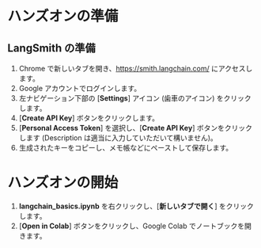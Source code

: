 # ハンズオンの準備
## LangSmith の準備
1. Chrome で新しいタブを開き、https://smith.langchain.com/ にアクセスします。
2. Google アカウントでログインします。
3. 左ナビゲーション下部の [**Settings**] アイコン (歯車のアイコン) をクリックします。
4. [**Create API Key**] ボタンをクリックします。
5. [**Personal Access Token**] を選択し、[**Create API Key**] ボタンをクリックします (Description は適当に入力していただいて構いません)。
6. 生成されたキーをコピーし、メモ帳などにペーストして保存します。
  
  
# ハンズオンの開始
1. **langchain_basics.ipynb** を右クリックし、[**新しいタブで開く**] をクリックします。
2. [**Open in Colab**] ボタンをクリックし、Google Colab でノートブックを開きます。
